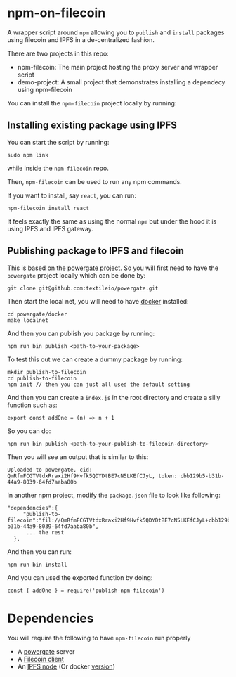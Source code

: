 # npm-on-filecoin

A wrapper script around `npm` allowing you to `publish` and `install` packages using filecoin and IPFS in a de-centralized fashion.

There are two projects in this repo:
* npm-filecoin: The main project hosting the proxy server and wrapper script
* demo-project: A small project that demonstrates installing a dependecy using npm-filecoin


You can install the `npm-filecoin` project locally by running:

## Installing existing package using IPFS

You can start the script by running:

```
sudo npm link
```
while inside the `npm-filecoin` repo.

Then, `npm-filecoin` can be used to run any npm commands.

If you want to install, say `react`, you can run:
```
npm-filecoin install react
```

It feels exactly the same as using the normal `npm` but under the hood it is using IPFS and IPFS gateway.

## Publishing package to IPFS and filecoin

This is based on the [powergate project](https://github.com/textileio/powergate). So you will first need to have the `powergate` project locally which can be done by:
```
git clone git@github.com:textileio/powergate.git
```
Then start the local net, you will need to have [docker](https://www.docker.com/) installed:
```
cd powergate/docker
make localnet
```

And then you can publish you package by running:
```
npm run bin publish <path-to-your-package>
```
To test this out we can create a dummy package by running:
```
mkdir publish-to-filecoin
cd publish-to-filecoin
npm init // then you can just all used the default setting
```
And then you can create a `index.js` in the root directory and create a silly function such as:
```
export const addOne = (n) => n + 1
```
So you can do:
```
npm run bin publish <path-to-your-publish-to-filecoin-directory>
```
Then you will see an output that is similar to this:
```
Uploaded to powergate, cid: QmRfmFCGTVtdxRraxi2Hf9Hvfk5QDYDtBE7cN5LKEfCJyL, token: cbb129b5-b31b-44a9-8039-64fd7aaba80b
```

In another npm project, modify the `package.json` file to look like following:
```
"dependencies":{
     "publish-to-filecoin":"fil://QmRfmFCGTVtdxRraxi2Hf9Hvfk5QDYDtBE7cN5LKEfCJyL+cbb129b5-b31b-44a9-8039-64fd7aaba80b",
      ... the rest
  },
```
And then you can run:
```
npm run bin install
```
And you can used the exported function by doing:
```
const { addOne } = require('publish-npm-filecoin')
```
# Dependencies
You will require the following to have `npm-filecoin` run properly
* A [powergate](https://github.com/textileio/powergate) server
* A [Filecoin client](https://lotu.sh/)
* An [IPFS node](https://docs.ipfs.io/install/) (Or docker [version](https://hub.docker.com/r/ipfs/go-ipfs))
